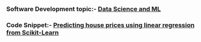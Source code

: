 ### Software Development topic:- [Data Science and ML](https://gist.github.com/techysubham/11ae04d8890f5c5be2b5a14bc9036ac4)
### Code Snippet:- [Predicting house prices using linear regression from Scikit-Learn](https://gist.github.com/techysubham/33cbae7471ac22ca370555b24dc8f16f)